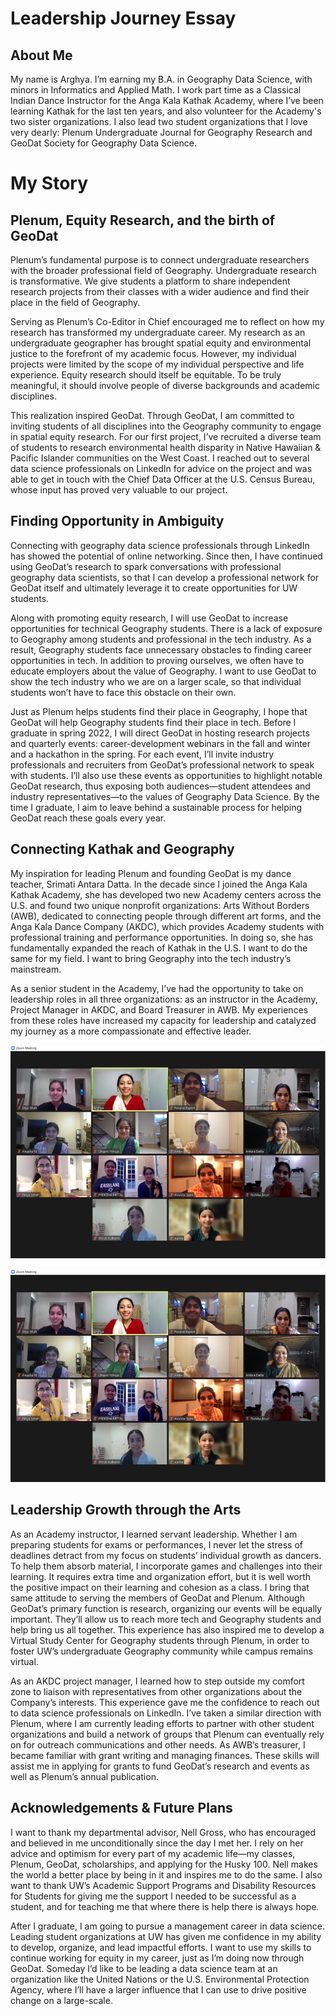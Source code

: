 # Leadership Journey Essay

## About Me

My name is Arghya. I’m earning my B.A. in Geography Data Science, with minors in Informatics and Applied Math. I work part time as a Classical Indian Dance Instructor for the Anga Kala Kathak Academy, where I’ve been learning Kathak for the last ten years, and also volunteer for the Academy's two sister organizations. I also lead two student organizations that I love very dearly: Plenum Undergraduate Journal for Geography Research and GeoDat Society for Geography Data Science.


# My Story

## Plenum, Equity Research, and the birth of GeoDat

Plenum’s fundamental purpose is to connect undergraduate researchers with the broader professional field of Geography. Undergraduate research is transformative. We give students a platform to share independent research projects from their classes with a wider audience and find their place in the field of Geography. 

Serving as Plenum’s Co-Editor in Chief encouraged me to reflect on how my research has transformed my undergraduate career. My research as an undergraduate geographer has brought spatial equity and environmental justice to the forefront of my academic focus. However, my individual projects were limited by the scope of my individual perspective and life experience. Equity research should itself be equitable. To be truly meaningful, it should involve people of diverse backgrounds and academic disciplines.

This realization inspired GeoDat. Through GeoDat, I am committed to inviting students of all disciplines into the Geography community to engage in spatial equity research. For our first project, I’ve recruited a diverse team of students to research environmental health disparity in Native Hawaiian & Pacific Islander communities on the West Coast. I reached out to several data science professionals on LinkedIn for advice on the project and was able to get in touch with the Chief Data Officer at the U.S. Census Bureau, whose input has proved very valuable to our project.

## Finding Opportunity in Ambiguity

Connecting with geography data science professionals through LinkedIn has showed the potential of online networking. Since then, I have continued using GeoDat’s research to spark conversations with professional geography data scientists, so that I can develop a professional network for GeoDat itself and ultimately leverage it to create opportunities for UW students.

Along with promoting equity research, I will use GeoDat to increase opportunities for technical Geography students. There is a lack of exposure to Geography among students and professional in the tech industry. As a result, Geography students face unnecessary obstacles to finding career opportunities in tech. In addition to proving ourselves, we often have to educate employers about the value of Geography. I want to use GeoDat to show the tech industry who we are on a larger scale, so that individual students won’t have to face this obstacle on their own.

Just as Plenum helps students find their place in Geography, I hope that GeoDat will help Geography students find their place in tech. Before I graduate in spring 2022, I will direct GeoDat in hosting research projects and quarterly events: career-development webinars in the fall and winter and a hackathon in the spring. For each event, I’ll invite industry professionals and recruiters from GeoDat’s professional network to speak with students. I’ll also use these events as opportunities to highlight notable GeoDat research, thus exposing both audiences—student attendees and industry representatives—to the values of Geography Data Science. By the time I graduate, I aim to leave behind a sustainable process for helping GeoDat reach these goals every year.

## Connecting Kathak and Geography

My inspiration for leading Plenum and founding GeoDat is my dance teacher, Srimati Antara Datta. In the decade since I joined the Anga Kala Kathak Academy, she has developed two new Academy centers across the U.S. and found two unique nonprofit organizations: Arts Without Borders (AWB), dedicated to connecting people through different art forms, and the Anga Kala Dance Company (AKDC), which provides Academy students with professional training and performance opportunities. In doing so, she has fundamentally expanded the reach of Kathak in the U.S. I want to do the same for my field. I want to bring Geography into the tech industry’s mainstream.

As a senior student in the Academy, I’ve had the opportunity to take on leadership roles in all three organizations: as an instructor in the Academy, Project Manager in AKDC, and Board Treasurer in AWB. My experiences from these roles have increased my capacity for leadership and catalyzed my journey as a more compassionate and effective leader.

<div class="image" markdown="1">
<img src="imgs/kathak-zoom-class.png" alt="Dance Class on Zoom">
</div>

![Dance Class on Zoom](imgs/kathak-zoom-class.png "Dance Class on Zoom")

## Leadership Growth through the Arts

As an Academy instructor, I learned servant leadership. Whether I am preparing students for exams or performances, I never let the stress of deadlines detract from my focus on students’ individual growth as dancers. To help them absorb material, I incorporate games and challenges into their learning. It requires extra time and organization effort, but it is well worth the positive impact on their learning and cohesion as a class. I bring that same attitude to serving the members of GeoDat and Plenum. Although GeoDat’s primary function is research, organizing our events will be equally important. They’ll allow us to reach more tech and Geography students and help bring us all together. This experience has also inspired me to develop a Virtual Study Center for Geography students through Plenum, in order to foster UW’s undergraduate Geography community while campus remains virtual.

As an AKDC project manager, I learned how to step outside my comfort zone to liaison with representatives from other organizations about the Company’s interests. This experience gave me the confidence to reach out to data science professionals on LinkedIn. I’ve taken a similar direction with Plenum, where I am currently leading efforts to partner with other student organizations and build a network of groups that Plenum can eventually rely on for outreach communications and other needs. As AWB’s treasurer, I became familiar with grant writing and managing finances. These skills will assist me in applying for grants to fund GeoDat’s research and events as well as Plenum’s annual publication.

## Acknowledgements & Future Plans

I want to thank my departmental advisor, Nell Gross, who has encouraged and believed in me unconditionally since the day I met her. I rely on her advice and optimism for every part of my academic life—my classes, Plenum, GeoDat, scholarships, and applying for the Husky 100. Nell makes the world a better place by being in it and inspires me to do the same. I also want to thank UW’s Academic Support Programs and Disability Resources for Students for giving me the support I needed to be successful as a student, and for teaching me that where there is help there is always hope.

After I graduate, I am going to pursue a management career in data science. Leading student organizations at UW has given me confidence in my ability to develop, organize, and lead impactful efforts. I want to use my skills to continue working for equity in my career, just as I’m doing now through GeoDat. Someday I’d like to be leading a data science team at an organization like the United Nations or the U.S. Environmental Protection Agency, where I’ll have a larger influence that I can use to drive positive change on a large-scale.